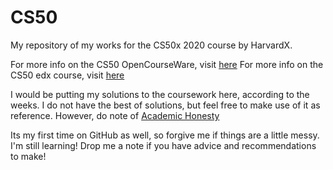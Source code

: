 # CS50
My repository of my works for the CS50x 2020 course by HarvardX.

For more info on the CS50 OpenCourseWare, visit [here](https://cs50.harvard.edu/x/2020/)
For more info on the CS50 edx course, visit [here](https://courses.edx.org/courses/course-v1:HarvardX+CS50+X/course/)

I would be putting my solutions to the coursework here, according to the weeks. I do not have the best of solutions, but feel free to make use of it as reference. However, do note of [Academic Honesty](https://cs50.harvard.edu/x/2020/syllabus/#academic-honesty)

Its my first time on GitHub as well, so forgive me if things are a little messy. I'm still learning!
Drop me a note if you have advice and recommendations to make!

